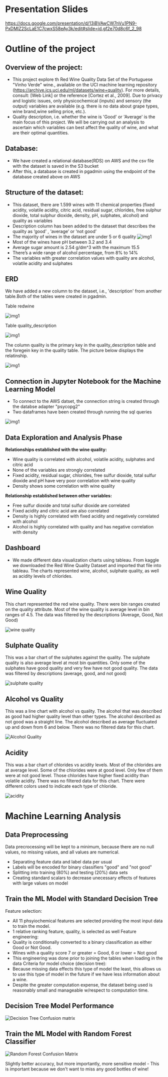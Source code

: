 # Presentation Slides

https://docs.google.com/presentation/d/13iBVAwCW7nVu1PN9-PxDMlZ2ScLaE1C7cwxS58eAy3k/edit#slide=id.gf2e70d8c6f_2_98

# Outline of the project

## Overview of the project:

- This project explore th Red Wine Quality Data Set of the Portuguese "Vinho Verde" wine., available on the UCI machine learning repository 
  (https://archive.ics.uci.edu/ml/datasets/wine+quality). For more details, consult: [Web Link] or the reference [Cortez et al., 2009]. Due 
  to privacy and logistic issues, only physicochemical (inputs) and sensory (the output) variables are available (e.g. there is no data about 
  grape types, wine brand,wine selling price, etc.).
- Quality description, i.e. whether the wine is 'Good' or 'Average' is the main focus of this project. We will be carrying out an analysis to
  ascertain which variables can best affect the quality of wine, and what are their optimal quantities.
  
## Database:

- We have created a relational database(RDS) on AWS and the csv file with the dataset is saved in the S3 bucket
- After this, a database is created in pgadmin using the endpoint of the database created above on AWS

## Structure of the dataset:

- This dataset, there are 1.599 wines with 11 chemical properties (fixed acidity, volatile acidity, citric acid, residual sugar, chlorides, 
  free sulphur dioxide, total sulphur dioxide, density, pH, sulphates, alcohol) and quality as variables
- Description column has been added to the dataset that describes the quality as ‘good’ , ‘average’ or ‘not good’ 
- The majority of wines in the dataset are under 5 or 6 quality
   ![img1](images/img1.png)
- Most of the wines have pH between 3.2 and 3.4
- Average sugar amount is 2.54 g/dm^3 with the maximum 15.5
- There’s a wide range of alcohol percentage, from 8% to 14%
- The variables with greater correlation values with quality are alcohol, volatile acidity and sulphates

## ERD

We have added a new column to the dataset, i.e., 'description' from another table.Both of the tables were created in pgadmin.

Table redwine

![img1](images/table1.png)

Table quality_description

![img1](images/table2.png)

The column quality is the primary key in the quality_description table and the foregein key in the quality table. The picture below displays
the relatinship.

![img1](images/ERD.png)


## Connection in Jupyter Notebook for the Machine Learning Model

- To connect to the AWS datset, the connection string is created through the databse adapter "psycopg2"
- Two dataframes have been created through running the sql queries

![img1](images/connection.png)

## Data Exploration and Analysis Phase

**Relationships established with the wine quality:**

- Wine quality is correlated with alcohol, volatile acidity, sulphates and citric acid
- None of the variables are strongly correlated
- Fixed acidity, residual sugar, chlorides, free sulfur dioxide, total sulfur dioxide and pH have very poor correlation with wine quality
- Density shows some correlation with wine quality

**Relationship established between other variables:**

- Free sulfur dioxide and total sulfur dioxide are correlated 
- Fixed acidity and citric acid are also correlated
- Density is highly correlated with fixed acidity and negatively correlated with alcohol
- Alcohol is highly correlated with quality and has negative correlation with density

## Dashboard

- We made different data visualization charts using tableau. From kaggle we downloaded the Red Wine Quality Dataset and imported that file into tableau. The charts represented wine, alcohol, sulphate quality, as well as acidity levels of chlorides.

## Wine Quality
 This chart represented the red wine quality. There were bin ranges created on the quality attribute. Most of the wine quality is average level in bin ranges of 4.5. The data was filtered by the descriptions (Average, Good, Not Good) 
 
 ![wine quality](https://user-images.githubusercontent.com/8925001/134858465-74e86dff-fcba-4884-994e-8ed6c5a61b31.png)


## Sulphate Quality
  This was a bar chart of the sulphates against the quality. The sulphate quality is also average level at most bin quantities. Only some of the sulphates have good quality and very few have not good quality. The data was filtered by descriptions (average, good, and not good)
  
  ![sulphate quality](https://user-images.githubusercontent.com/8925001/134858524-a2abe9a7-6cd9-4041-a5e6-9f1e81c3d538.PNG)

  
 ## Alcohol vs Quality
  This was a line chart with alcohol vs quality. The alcohol that was described as good had higher quality level than other types. The alcohol described as not good was a straight line. The alcohol described as average fluctuated up and down from 6 and below. There was no filtered data for this chart.
  
  ![Alcohol Quality](https://user-images.githubusercontent.com/8925001/134858554-09a979d3-386c-4ed5-87cc-38562b18baeb.PNG)

  
 ## Acidity
  This was a bar chart of chlorides vs acidity levels. Most of the chlorides are at average level. Some of the chlorides were at good level. Only few of them were at not good level. Those chlorides have higher fixed acidity than volatile acidity. There was no filtered data for this chart. There were different colors used to indicate each type of chloride.  
  
  ![acidity](https://user-images.githubusercontent.com/8925001/134858580-76eda7d9-438c-4d55-9c4b-974276054919.PNG)



# Machine Learning Analysis

## Data Preprocessing

Data precrocessing will be kept to a minimum, because there are no null values, no missing values, and all values are numerical.

- Separating feature data and label data per usual
- Labels will be encoded for binary classifiers "good" and "not good"
- Splitting into training (80%) and testing (20%) data sets
- Creating standard scalars to decrease unecessary effects of features with large values on model

## Train the ML Model with Standard Decision Tree
Feature selection:
- All 11 phsyiochemical features are selected providing the most input data to train the model.
- 1 relative ranking feature, quality, is selected as well
Feature engineering:
- Quality is conditionally converted to a binary classification as either Good or Not Good.
- Wines with a quality score 7 or greater = Good, 6 or lower = Not good
- This engineering was done prior to joining the tables when loading in the data
Criteria for model choice (decision tree):
- Because missing data effects this type of model the least, this allows us to use this type of model in the future if we have less information about a wine.
- Despite the greater computation expense, the dataset being used is reasonably small and manageable w/respect to computation time.

## Decision Tree Model Performance

![Decision Tree Confusion matrix](https://user-images.githubusercontent.com/16930677/135716329-8266c898-83af-41e0-9317-73ee1bcc1b04.PNG)

## Train the ML Model with Random Forest Classifier

![Random Forest Confusion Matrix](https://user-images.githubusercontent.com/16930677/135716406-9bdbf242-7865-4b14-b557-711b75552540.PNG)


Slightly better accuracy, but more importantly, more sensitive model - This is important because we don't want to miss any good bottles of wine!


